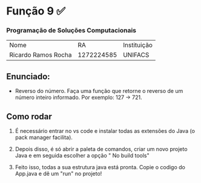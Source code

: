# Função 9 ✅ #

### Programação de Soluções Computacionais ###

<table>
<tr>
<td>Nome</td>
<td>RA</td>
<td>Instituição</td>
</tr>
<tr>
<td>Ricardo Ramos Rocha</td>
<td>1272224585</td>
<td>UNIFACS</td>
</tr>
</table>


## Enunciado: ##

  * Reverso do número. Faça uma função que retorne o reverso de um número inteiro informado. Por exemplo: 127 -> 721.

  
  ## Como rodar

1) É necessário entrar no vs code e instalar todas as extensões do Java (o pack manager facilita).

2) Depois disso, é só abrir a paleta de comandos, criar um novo projeto Java e em seguida escolher a opção " No build tools"

3) Feito isso, todas a sua estrutura java está pronta. Copie o codigo do App.java e dê um "run" no projeto!
